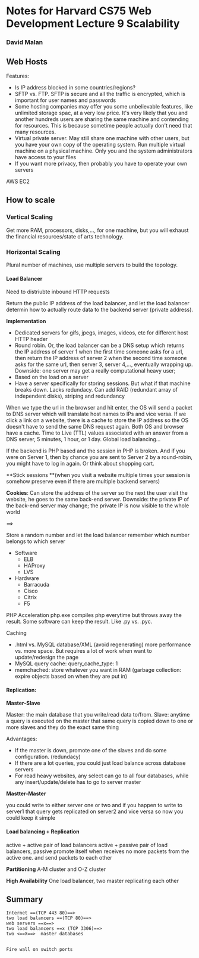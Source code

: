 # Notes for Harvard CS75 Web Development Lecture 9 Scalability  
### David Malan

## Web Hosts
Features: 

* Is IP address blocked in some countries/regions?
* SFTP vs. FTP. SFTP is secure and all the traffic is encrypted, which is important for user names and passwords
* Some hosting companies may offer you some unbelievable features, like unlimited storage spac, at a very low price. It's very likely that you and another hundreds users are sharing the same machine and contending for resources. This is because sometime people actually don't need that many resources.
* Virtual private server. May still share one machine with other users, but you have your own copy of the operating system. Run multiple virtual machine on a physical machine. Only you and the system administrators have access to your files
* If you want more privacy, then probably you have to operate your own servers

AWS EC2

## How to scale

### Vertical Scaling
Get more RAM, processors, disks,..., for one machine, but you will exhaust the financial resources/state of arts technology.

### Horizontal Scaling
Plural number of machines, use multiple servers to build the topology.

#### Load Balancer
Need to distriubte inbound HTTP requests

Return the public IP address of the load balancer, and let the load balancer determin how to actually route data to the backend server (private address).

**Implementation**

* Dedicated servers for gifs, jpegs, images, videos, etc for different host HTTP header
* Round robin. Or, the load balancer can be a DNS setup which returns the IP address of server 1 when the first time someone asks for a url, then return the IP address of server 2 when the second time someone asks for the same url, then server 3, server 4,..., eventually wrapping up. Downside: one server may get a really computational heavy user; 
* Based on the load on a server
* Have a server specifically for storing sessions. But what if that machine breaks down. Lacks redundacy. Can add RAID (redundant array of independent disks), striping and redundancy

When we type the url in the browser and hit enter, the OS will send a packet to DNS server which will translate host names to IPs and vice versa. If we click a link on a website, there is a cache to store the IP address so the OS doesn't have to send the same DNS request again. Both OS and browser have a cache. Time to Live (TTL) values associated with an answer from a DNS server, 5 minutes, 1 hour, or 1 day. Global load balancing...

If the backend is PHP based and the session in PHP is broken. And if you were on Server 1, then by chance you are sent to Server 2 by a round-robin, you might have to log in again. Or think about shopping cart.

**Stick sessions **(when you visit a website multiple times your session is somehow preserve even if there are multiple backend servers)

**Cookies**:
Can store the address of the server so the next the user visit the website, he goes to the same back-end server. Downside: the private IP of the back-end server may change; the private IP is now visible to the whole world

==>

Store a random number and let the load balancer remember which number belongs to which server

* Software
	* ELB
	* HAProxy
	* LVS
* Hardware
	* Barracuda
	* Cisco
	* Citrix
	* F5  	

PHP Acceleration
php.exe compiles php everytime but throws away the result. Some software can keep the result. Like .py vs. .pyc.

Caching

* .html vs. MySQL database/XML (avoid regenerating) more performance vs. more space. But requires a lot of work when want to update/redesign the page
* MySQL query cache: query_cache_type: 1
* memchached: store whatever you want in RAM (garbage collection: expire objects based on when they are put in)

#### Replication: 

**Master-Slave**

Master: the main database that you write/read data to/from. 
Slave: anytime a query is executed on the
master that same query is copied down to one or more slaves and they do the exact same thing 

Advantages: 

* If the master is down, promote one of the slaves and do some configuration. (redundacy) 
* If there are a lot queries, you could just load balance across database servers
* For read heavy websites, any select can go to all four databases, while any insert/update/delete has to go to server master

**Mastter-Master**

you could write to either server one or two and if you happen to write to server1 that query gets replicated on server2 and vice versa so now you could keep it simple

#### Load balancing + Replication
active + active pair of load balancers
active + passive pair of load balancers, passive promote itself when receives no more packets from the active one.
and send packets to each other 

**Partitioning**
A-M cluster and O-Z cluster

**High Availability**
One load balancer, two master replicating each other

## Summary

```
Internet ==(TCP 443 80)==> 
two load balancers ==(TCP 80)==> 
web servers ==x==> 
two load balancers ==x (TCP 3306)==> 
two <==X==>  master databases 


Fire wall on switch ports
```